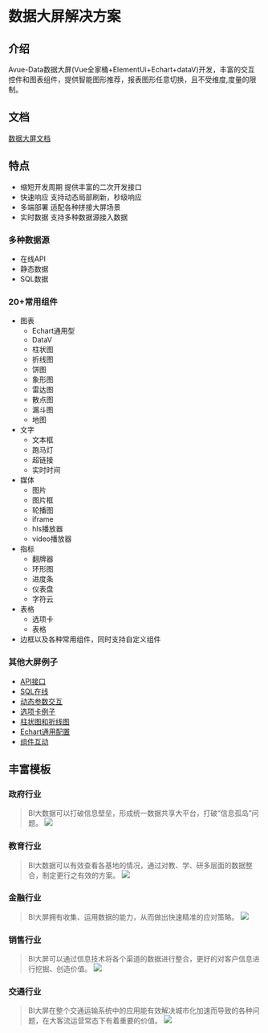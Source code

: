 # 数据大屏解决方案

## 介绍
Avue-Data数据大屏(Vue全家桶+ElementUi+Echart+dataV)开发，丰富的交互控件和图表组件，提供智能图形推荐，报表图形任意切换，且不受维度,度量的限制。

## 文档
[数据大屏文档](https://git.avuejs.com/avue/avue-kanyun)

## 特点
- 缩短开发周期
    提供丰富的二次开发接口
- 快速响应
    支持动态局部刷新，秒级响应
- 多端部署
    适配各种拼接大屏场景
-  实时数据
    支持多种数据源接入数据

### 多种数据源
- 在线API
- 静态数据
- SQL数据

### 20+常用组件
- 图表
  - Echart通用型
  - DataV
  - 柱状图
  - 折线图
  - 饼图
  - 象形图
  - 雷达图
  - 散点图
  - 漏斗图
  - 地图
- 文字
  - 文本框
  - 跑马灯
  - 超链接
  - 实时时间
- 媒体
  - 图片
  - 图片框
  - 轮播图
  - iframe
  - hls播放器
  - video播放器
- 指标
  - 翻牌器
  - 环形图
  - 进度条
  - 仪表盘
  - 字符云
- 表格
  - 选项卡
  - 表格
- 边框以及各种常用组件，同时支持自定义组件

### 其他大屏例子
- [API接口](https://data.avuejs.com/build/16)
- [SQL在线](https://data.avuejs.com/build/55)
- [动态参数交互](https://data.avuejs.com/build/80)
- [选项卡例子](https://data.avuejs.com/build/18)
- [柱状图和折线图](https://data.avuejs.com/build/28)
- [Echart通用配置](https://data.avuejs.com/build/78)
- [组件互动](https://data.avuejs.com/build/77)

## **丰富模板**
### 政府行业
>BI大数据可以打破信息壁垒，形成统一数据共享大平台，打破“信息孤岛”问题。
![](https://img.kancloud.cn/79/d2/79d25a1d1162772ebb17392ff2f0a21b_1576x838.png)

### 教育行业
>BI大数据可以有效查看各基地的情况，通过对教、学、研多层面的数据整合，制定更行之有效的方案。
![](https://img.kancloud.cn/13/8c/138c4955d3f2a3d15c0bbf3f499568f2_1584x838.png)

### 金融行业
>BI大屏拥有收集、运用数据的能力，从而做出快速精准的应对策略。
![](https://img.kancloud.cn/4e/d2/4ed22aede98b5246894925d2aa36c180_1610x904.png)

### 销售行业
>BI大屏可以通过信息技术将各个渠道的数据进行整合，更好的对客户信息进行挖掘、创造价值。
![](https://img.kancloud.cn/e5/cc/e5cc59cf367073d393c9a096da204939_1584x878.png)

### 交通行业
>BI大屏在整个交通运输系统中的应用能有效解决城市化加速而导致的各种问题，在大客流运营常态下有着重要的价值。
![](https://img.kancloud.cn/bc/ce/bcce27a4bb49917e8e5b81c6a37407ca_1558x830.png)
